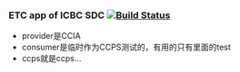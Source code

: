 ### ETC app of ICBC SDC [![Build Status](https://travis-ci.org/Kaiya/etc.svg?branch=master)](https://travis-ci.org/Kaiya/etc)

- provider是CCIA
- consumer是临时作为CCPS测试的，有用的只有里面的test
- ccps就是ccps...

